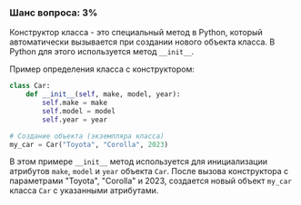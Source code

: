 ### Шанс вопроса: 3%

Конструктор класса - это специальный метод в Python, который автоматически вызывается при создании нового объекта класса. В Python для этого используется метод `__init__`. 

Пример определения класса с конструктором:

```python
class Car:
    def __init__(self, make, model, year):
        self.make = make
        self.model = model
        self.year = year

# Создание объекта (экземпляра класса)
my_car = Car("Toyota", "Corolla", 2023)
```

В этом примере `__init__` метод используется для инициализации атрибутов `make`, `model` и `year` объекта `Car`. После вызова конструктора с параметрами "Toyota", "Corolla" и 2023, создается новый объект `my_car` класса `Car` с указанными атрибутами.